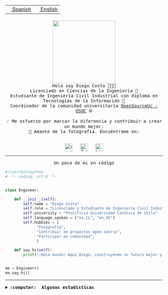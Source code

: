 <table border="0"  align="right">
 <tr><td><a href="README.md"><img src="https://upload.wikimedia.org/wikipedia/commons/thumb/8/89/Bandera_de_Espa%C3%B1a.svg/1200px-Bandera_de_Espa%C3%B1a.svg.png" height="10"> Spanish</a></td>
 <td><a href="README.en.md"><img src="https://upload.wikimedia.org/wikipedia/commons/a/a4/Flag_of_the_United_States.svg" height="10"> English</a></td></tr>
</table><br><br><br>

<p align="center">
  <img src="https://github.com/diegocostares/diegocostares/blob/main/Images/aaa2.gif?raw=true" height="200px" weight="200px">
  <br><samp>
    Hola soy Diego Costa 👨🏻‍💻<br>
    Licenciado en Ciencias de la Ingeniería 🤖<br>
    Estudiante de Ingeniería Civil Industrial con diploma en Tecnologías de la Información 🧠<br>
    Coordinador de la comunidad universitaria <a href="https://github.com/open-source-uc">OpenSourceUc - OSUC</a> 🌐<br>
  <br>
    💡 Me esfuerzo por marcar la diferencia y contribuir a crear un mundo mejor.<br>
    📸 Amante de la fotografía. Encuéntrame en: <br>
  <br></samp>
</p>

<p align="center">
   <a href="https://instagram.com/diegocosta_no" target="blank">
      <img align="center" src="https://cdn.jsdelivr.net/npm/simple-icons@3.0.1/icons/instagram.svg" alt="instagram" height="25px" width="25px" />
      &#8203;
   </a>
   &nbsp; &nbsp; &nbsp;
   <a href="https://t.me/diegocosta_no" target="blank">
      <img align="center" alt="Telegram" width="25px" src="https://icons-for-free.com/iconfiles/png/512/Telegram-1324888767380505522.png" />
      &#8203;
   </a>
   &nbsp; &nbsp; &nbsp;
   <a href="https://www.linkedin.com/in/diegocostar/" target="blank">
      <img align="center" alt="LinkedIn" width="25px" src="https://img.icons8.com/metro/452/linkedin.png" />
      &#8203;
   </a>
</p>

---

<p align="center"><front size="25"><samp>Un poco de mi en código</samp></front></p>

```python
#!/usr/bin/python
# -*- coding: utf-8 -*-


class Engineer:

    def __init__(self):
        self.name = "Diego Costa"
        self.role = "Licenciado y Estudiante de Ingeniería Civil Industrial"
        self.university = "Pontificia Universidad Católica de Chile"
        self.language_spoken = ["es_CL", "en_US"]
        self.hobbies = [
              "Fotografía",
              "Contribuir en proyectos open-source",
              "Participar en comunidad",
              ]

    def say_hi(self):
        print("¡Hola mundo! Aquí Diego, construyendo un futuro mejor y cambiando el mundo.")


me = Engineer()
me.say_hi()
```

---

<details>
  <summary><b><samp>:computer: &nbsp;Algunas estadísticas</samp></b></summary>
  <br/></p>

<!--START_SECTION:waka-->
![Code Time](http://img.shields.io/badge/Code%20Time-1%2C333%20hrs%207%20mins-blue)

📅 **Soy más productivo los Domingo** 

```text
Lunes                    367 commits         ████░░░░░░░░░░░░░░░░░░░░░   14.86 % 
Martes                   310 commits         ███░░░░░░░░░░░░░░░░░░░░░░   12.56 % 
Miércoles                462 commits         █████░░░░░░░░░░░░░░░░░░░░   18.71 % 
Jueves                   438 commits         ████░░░░░░░░░░░░░░░░░░░░░   17.74 % 
Viernes                  173 commits         ██░░░░░░░░░░░░░░░░░░░░░░░   07.01 % 
Sábado                   242 commits         ██░░░░░░░░░░░░░░░░░░░░░░░   09.80 % 
Domingo                  477 commits         █████░░░░░░░░░░░░░░░░░░░░   19.32 % 
```


📊 **Esta semana me dediqué a** 

```text
🐱‍💻 Proyectos: 
BetpracticeSpider        2 hrs 50 mins       ███████████████░░░░░░░░░░   60.73 % 
scraper2                 1 hr                █████░░░░░░░░░░░░░░░░░░░░   21.54 % 
ipre                     40 mins             ████░░░░░░░░░░░░░░░░░░░░░   14.27 % 
GPTI-alexa               7 mins              █░░░░░░░░░░░░░░░░░░░░░░░░   02.52 % 
tarea-3-diegocostares    1 min               ░░░░░░░░░░░░░░░░░░░░░░░░░   00.45 % 
```


 Last Updated on 23/12/2023 18:32:52 UTC
<!--END_SECTION:waka-->

<p align="center"> <img src="https://github-readme-stats.vercel.app/api?username=diegocostares&show_icons=true&theme=ayu-mirage" alt="abhisheknaiidu" /></p>

</details>
